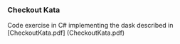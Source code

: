 ### Checkout Kata

Code exercise in C# implementing the dask described in [CheckoutKata.pdf] (CheckoutKata.pdf)
